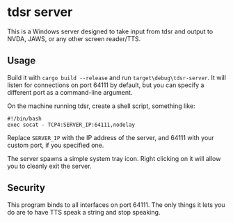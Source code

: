 # tdsr server
This is a Windows server designed to take input from tdsr and output to NVDA, JAWS, or any other screen reader/TTS.

## Usage
Build it with `cargo build --release` and run `target\debug\tdsr-server`. It will listen for connections on port 64111 by default, but you can specify a different port as a command-line argument.

On the machine running tdsr, create a shell script, something like:

```shell
#!/bin/bash
exec socat - TCP4:SERVER_IP:64111,nodelay
```
Replace `SERVER_IP` with the IP address of the server, and 64111 with your custom port, if you specified one.

The server spawns a simple system tray icon. Right clicking on it will allow you to cleanly exit the server.

## Security
This program binds to all interfaces on port 64111. The only things it lets you do are to have TTS speak a string and stop speaking.
